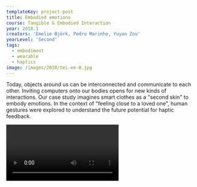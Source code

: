 ```yaml
---
templateKey: project-post
title: Embodied emotions
course: Tangible & Embodied Interaction
year: 2018.1
creators: 'Emelie Björk, Pedro Marinho, Yuyan Zou'
yearLevel: 'Second'
tags:
  - embodiment
  - wearable
  - haptics
image: /images/2018/tei-ee-0.jpg
---
```


Today, objects around us can be interconnected and communicate to each other. Inviting computers onto our bodies opens for new kinds of interactions. Our case study imagines smart clothes as a "second skin" to embody emotions. In the context of "feeling close to a loved one", human gestures were explored to understand the future potential for haptic feedback.

<Video path="2018/tei-ee-3.webm" />
<Video path="2018/tei-ee-4.webm" title="Explorations in bodily feedback." />

<ImageSet>

![Motor mounting](/images/2018/tei-ee-5.jpg 'Explorations in using a servo on the body')
![Final prototype](/images/2018/tei-ee-1.jpg 'Final prototype. A haptic actuator and servo motor is used to convey gripping and tapping gestures')
![User testing](/images/2018/tei-ee-2.jpg 'User testing')

</ImageSet>
